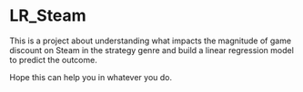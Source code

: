 # LR_Steam

This is a project about understanding what impacts the magnitude of game discount on Steam in the strategy genre and build a linear regression model to predict the outcome.

Hope this can help you in whatever you do.
